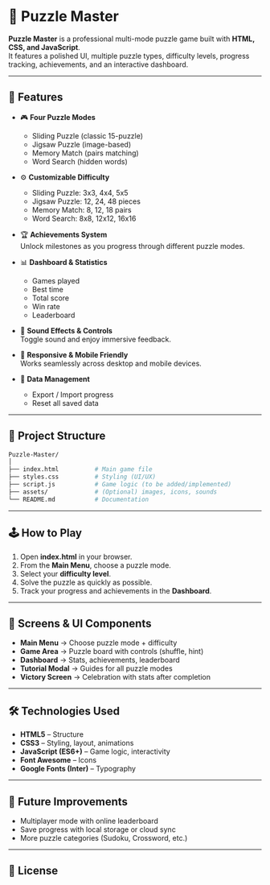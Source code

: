 # 🧩 Puzzle Master

**Puzzle Master** is a professional multi-mode puzzle game built with **HTML, CSS, and JavaScript**.  
It features a polished UI, multiple puzzle types, difficulty levels, progress tracking, achievements, and an interactive dashboard.

---

## 🚀 Features

- 🎮 **Four Puzzle Modes**
  - Sliding Puzzle (classic 15-puzzle)
  - Jigsaw Puzzle (image-based)
  - Memory Match (pairs matching)
  - Word Search (hidden words)

- ⚙️ **Customizable Difficulty**
  - Sliding Puzzle: 3x3, 4x4, 5x5
  - Jigsaw Puzzle: 12, 24, 48 pieces
  - Memory Match: 8, 12, 18 pairs
  - Word Search: 8x8, 12x12, 16x16

- 🏆 **Achievements System**  
  Unlock milestones as you progress through different puzzle modes.

- 📊 **Dashboard & Statistics**
  - Games played
  - Best time
  - Total score
  - Win rate
  - Leaderboard

- 🎵 **Sound Effects & Controls**  
  Toggle sound and enjoy immersive feedback.

- 📱 **Responsive & Mobile Friendly**  
  Works seamlessly across desktop and mobile devices.

- 🔐 **Data Management**
  - Export / Import progress
  - Reset all saved data

---

## 📂 Project Structure

```bash
Puzzle-Master/
│
├── index.html          # Main game file
├── styles.css          # Styling (UI/UX)
├── script.js           # Game logic (to be added/implemented)
├── assets/             # (Optional) images, icons, sounds
└── README.md           # Documentation
````

---

## 🕹️ How to Play

1. Open **index.html** in your browser.
2. From the **Main Menu**, choose a puzzle mode.
3. Select your **difficulty level**.
4. Solve the puzzle as quickly as possible.
5. Track your progress and achievements in the **Dashboard**.

---

## 📸 Screens & UI Components

* **Main Menu** → Choose puzzle mode + difficulty
* **Game Area** → Puzzle board with controls (shuffle, hint)
* **Dashboard** → Stats, achievements, leaderboard
* **Tutorial Modal** → Guides for all puzzle modes
* **Victory Screen** → Celebration with stats after completion

---

## 🛠️ Technologies Used

* **HTML5** – Structure
* **CSS3** – Styling, layout, animations
* **JavaScript (ES6+)** – Game logic, interactivity
* **Font Awesome** – Icons
* **Google Fonts (Inter)** – Typography

---

## 📌 Future Improvements

* Multiplayer mode with online leaderboard
* Save progress with local storage or cloud sync
* More puzzle categories (Sudoku, Crossword, etc.)

---

## 📜 License

```

